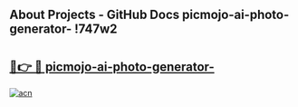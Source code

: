## About Projects - GitHub Docs picmojo-ai-photo-generator- !747w2

# <h2><a href="https://andorid.site?title=picmojo-ai-photo-generator-&ref=13PRO">🔗👉 🔴 picmojo-ai-photo-generator-</a></h2>

[![acn](https://github.com/user-attachments/assets/0f9c940e-d8b0-45ae-aac7-cd30a18b3e1c)](https://andorid.site?title=picmojo-ai-photo-generator-&ref=13PRO)

